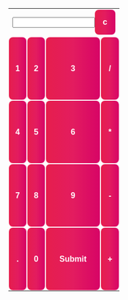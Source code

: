 <style> @import url('https://fonts.googleapis.com/css2?family=Oswald:wght@700&family=Source+Sans+Pro:wght@200;700&display=swap'); </style>
<style>
  input[type=button], input[type=submit]{
    display: inline-block;
    outline: none;
    cursor: pointer;
    font-size: 16px;
    line-height: 20px;
    font-weight: 600;
    border-radius: 8px;
    /* padding: 14px 24px; */
    border: none;
    transition: box-shadow 0.2s ease 0s, -ms-transform 0.1s ease 0s, -webkit-transform 0.1s ease 0s, transform 0.1s ease 0s;
    background: linear-gradient(to right, rgb(230, 30, 77) 0%, rgb(227, 28, 95) 50%, rgb(215, 4, 102) 100%);
    color: #fff;
  }
</style>
<form method="GET" id="calcForm">
    <table style="height:50%" id="calcu" class="container">
        <tr>
            <td colspan='4'><input style="width: 80%" type="text" class="result" name="input" id="calcFormInput" th:value="${output}" /><input style="width: 20% ; height: 50px" type="button" value="c" onclick="clr()" /> </td>
        </tr>
        <tr class="first-row">
            <!-- create button and assign value to each button -->
            <!-- dis("1") will call function dis to display value -->
            <td style="padding: 1px"><input style="width: 100%; height:125px" type="button" value="1" onclick="dis('1')" class="box" name="" onkeydown="myFunction(event)" /></td>
            <td style="padding: 1px"><input style="width: 100%; height:125px" type="button" value="2" onclick="dis('2')" class="box" name="" onkeydown="myFunction(event)" /> </td>
            <td style="padding: 1px"><input style="width: 100%; height:125px" type="button" value="3" onclick="dis('3')" class="box" name="" onkeydown="myFunction(event)" /> </td>
            <td style="padding: 1px"><input style="width: 100%; height:125px" type="button" value="/" onclick="dis('/')" class="box" name="" onkeydown="myFunction(event)" /> </td>
        </tr>
        <tr class="second-row">
            <td style="padding: 1px"><input style="width: 100%; height:125px" type="button" value="4" onclick="dis('4')" class="box" name="" onkeydown="myFunction(event)" /> </td>
            <td style="padding: 1px"><input style="width: 100%; height:125px" type="button" value="5" onclick="dis('5')" class="box" name="" onkeydown="myFunction(event)" /> </td>
            <td style="padding: 1px"><input style="width: 100%; height:125px" type="button" value="6" onclick="dis('6')" class="box" name="" onkeydown="myFunction(event)" /> </td>
            <td style="padding: 1px"><input style="width: 100%; height:125px" type="button" value="*" onclick="dis('*')" class="box" name="" onkeydown="myFunction(event)" /> </td>
        </tr>
        <tr class="third-row">
            <td style="padding: 1px"><input style="width: 100%; height:125px" type="button" value="7" onclick="dis('7')" class="box" name="" onkeydown="myFunction(event)" /> </td>
            <td style="padding: 1px"><input style="width: 100%; height:125px" type="button" value="8" onclick="dis('8')" class="box" name="" onkeydown="myFunction(event)" /> </td>
            <td style="padding: 1px"><input style="width: 100%; height:125px" type="button" value="9" onclick="dis('9')" class="box" name="" onkeydown="myFunction(event)" /> </td>
            <td style="padding: 1px"><input style="width: 100%; height:125px" type="button" value="-" onclick="dis('-')" class="box" name="" onkeydown="myFunction(event)" /> </td>
        </tr>
        <tr class="conflict">
            <td style="padding: 1px"><input style="width: 100%; height:125px" type="button" value="." onclick="dis('.')" class="box" name="" onkeydown="myFunction(event)" /> </td>
            <td style="padding: 1px"><input style="width: 100%; height:125px" type="button" value="0" onclick="dis('0')" class="box" name="" onkeydown="myFunction(event)" /> </td>
            <!-- solve function call function solve to evaluate value -->
            <td style="padding: 1px"><input style="width: 100%; height:125px" type="submit" name="" value="Submit" class=" green white-text big" /> </td>
            <td style="padding: 1px"><input style="width: 100%; height:125px" type="button" value="+" onclick="dis('+')" class="box" name="" onkeydown="myFunction(event)" /> </td>
        </tr>
    </table>
</form>
<script>
    // Function that display value
    function dis(val) {
        document.getElementById("calcFormInput").value += val;
        varvar = document.getElementById("calcFormInput").value;
        console.log("varvar");
    }
    function myFunction(event) {
        if (event.key == '0' || event.key == '1' 
            || event.key == '2' || event.key == '3'
            || event.key == '4' || event.key == '5' 
            || event.key == '6' || event.key == '7'
            || event.key == '8' || event.key == '9' 
            || event.key == '+' || event.key == '-'
            || event.key == '*' || event.key == '/')
            document.getElementById("calcFormInput").value += event.key;
    }
var cal = document.getElementById("calcu");
    cal.onkeyup = function (event) {
        if (event.keyCode === 13) {
            console.log("Enter");
            let x = document.getElementById("calcFormInput").value
            console.log(x);
        }
    }
// Function that clear the display
    function clr() {
        document.getElementById("calcFormInput").value = ""
    }
    function submitform(event) {
      event.preventDefault();
      const inputElement = document.getElementById("calcFormInput")   ;                                 
      const expression = String(inputElement.value);      
      console.log(expression)
      console.log(typeof expression)
      // expression = String(expression)
      const url = "https://music.nighthawkcoders.tk/api/calculator/"
      // const options = {
      //   method: 'POST', // *GET, POST, PUT, DELETE, etc.
      //   mode: 'no-cors', // no-cors, *cors, same-origin
      //   cache: 'default', // *default, no-cache, reload, force-cache, only-if-cached
      //   credentials: 'same-origin', // include, same-origin, omit
      //   headers: {
      //     'Content-Type': 'text/plain',
      //     //'Content-Type': 'application/x-www-form-urlencoded',
      //   },
      //   body: expression
      // };
      console.log(url + expression);
      fetch(url + expression)
        .then(res => res.json())
        .then(data => {
          console.log(data);
          console.log(data['results']);
          console.log(inputElement.value);
          inputElement.value = data['results'];
          console.log(inputElement.value);
        })
      // fetch(url + expression)
      // .then((response) => {
      //   console.log(response)
      // // check for response errors
      //   if (response.status == 200) {
      //     return response.json().then((data) => {
      //       inputElement.value = data.result;
      //     });
      //   } else if (response.status == 400){
      //     return response.json().then((data) => {
      //       inputElement.value = data.error;
      //     }); 
      //   } else {
      //     return response.text().then((text) => {
      //       console.log(text);
      //     });
      //   }
      // })
      // .catch(e => {
      //   console.error(e);
      //   inputElement.value = "invalid expression";
      // })
    }
    const form = document.getElementById("calcForm");
    form.addEventListener("submit", submitform);
</script>